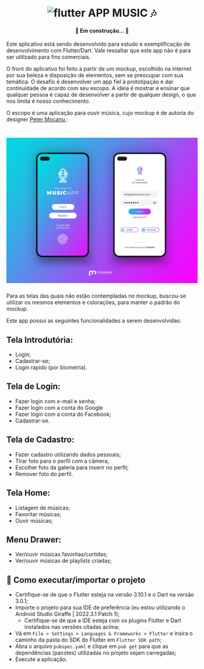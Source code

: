 <h1 align="center">
<img width="32" height="32" src="https://img.icons8.com/color/48/flutter.png" alt="flutter"/> APP MUSIC 🎶
</h1>

<h4 align="center"> 
	🚧 Em construção... 🚧
</h4>

Este aplicativo está sendo desenvolvido para estudo e exemplificação de desenvolvimento com Flutter/Dart. Vale ressaltar que este app não é para ser utilizado para fins comerciais.

O front do aplicativo foi feito a partir de um mockup, escolhido na internet por sua beleza e disposição de elementos, sem se preocupar com sua temática.
O desafio é desenvolver um app fiel à prototipação e dar continuidade de acordo com seu escopo.
A ideia é mostrar e ensinar que qualquer pessoa é capaz de desenvolver a partir de qualquer design, o que nos limita é nosso conhecimento.

O escopo é uma aplicação para ouvir música, cujo mockup é de autoria do designer <a href="https://www.petermocanu.com/login-form-ui-design/"  target="_blank"> Peter Mocanu </a>:
<h1 align="center">
    <img alt="App Music" title="#AppMusic" src="/imgs/login-form-UI-mobile-concept-v2.jpg" />
</h1>

Para as telas das quais não estão contempladas no mockup, buscou-se utilizar os mesmos elementos e colorações, para manter o padrão do mockup.

Este app possui as seguintes funcionalidades a serem desenvolvidas:

## Tela Introdutória:
- Login;
- Cadastrar-se;
- Login rápido (por biometria).

## Tela de Login:
- Fazer login com e-mail e senha;
- Fazer login com a conta do Google
- Fazer login com a conta do Facebook;
- Cadastrar-se.

## Tela de Cadastro:
- Fazer cadastro utilizando dados pessoais;
- Tirar foto para o perfil com a câmera;
- Escolher foto da galeria para inserir no perfil;
- Remover foto do perfil.

## Tela Home:
- Listagem de músicas;
- Favoritar músicas;
- Ouvir músicas;

## Menu Drawer:
- Ver/ouvir músicas favoritas/curtidas;
- Ver/ouvir músicas de playlists criadas;

## :vibration_mode: Como executar/importar o projeto

- Certifique-se de que o Flutter esteja na versão 3.10.1 e o Dart na versão 3.0.1;
- Importe o projeto para sua IDE de preferência (eu estou utilizando o Android Studio Giraffe | 2022.3.1 Patch 1);
  - Certifique-se de que a IDE esteja com os plugins Flutter e Dart instalados nas versões citadas acima;
- Vá em `File > Settings > Languages & Frameworks > Flutter` e insira o caminho da pasta do SDK do Flutter em `Flutter SDK path`;
- Abra o arquivo `pubspec.yaml` e clique em `pub get` para que as dependências (pacotes) utilizadas no projeto sejam carregadas;
- Execute a aplicação.